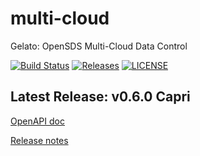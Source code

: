 # multi-cloud
Gelato: OpenSDS Multi-Cloud Data Control

[![Build Status](https://travis-ci.org/opensds/multi-cloud.svg?branch=master)](https://travis-ci.org/opensds/multi-cloud)
[![Releases](https://img.shields.io/github/release/opensds/multi-cloud/all.svg?style=flat-square)](https://github.com/opensds/multi-cloud/releases)
[![LICENSE](https://img.shields.io/github/license/opensds/multi-cloud.svg?style=flat-square)](https://github.com/opensds/multi-cloud/blob/master/LICENSE)

## Latest Release: v0.6.0 Capri
[OpenAPI doc](http://petstore.swagger.io/?url=https://raw.githubusercontent.com/opensds/multi-cloud/master/openapi-spec/swagger.yaml)

[Release notes](https://github.com/opensds/multi-cloud/releases/tag/v0.6.0)
